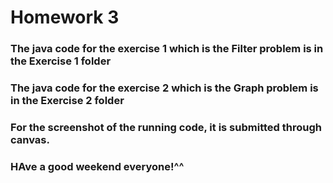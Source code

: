 # Homework 3

### The java code for the exercise 1 which is the Filter problem is in the Exercise 1 folder

### The java code for the exercise 2 which is the Graph problem is in the Exercise 2 folder

### For the screenshot of the running code, it is submitted through canvas. 

### HAve a good weekend everyone!^^